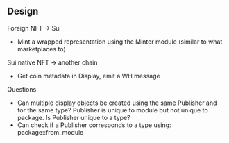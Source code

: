 ## Design

Foreign NFT -> Sui
- Mint a wrapped representation using the Minter module (similar to what marketplaces to)

Sui native NFT -> another chain
- Get coin metadata in Display, emit a WH message

Questions
- Can multiple display objects be created using the same Publisher and for the same type? Publisher is unique to module but not unique to package. Is Publisher unique to a type?
- Can check if a Publisher corresponds to a type using: package::from_module